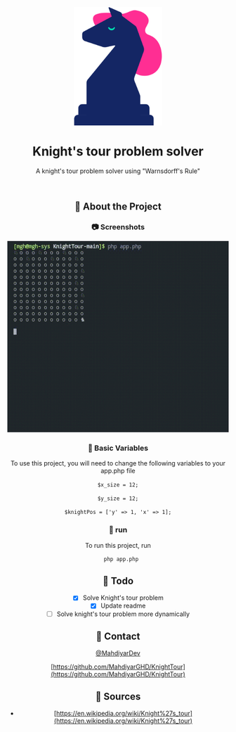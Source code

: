 <div align="center">

  <img src="./img/chess-pieace.png" alt="logo" width="200" height="auto" />
  <h1>Knight's tour problem solver</h1>
  
  <p>
    A knight's tour problem solver using "Warnsdorff's Rule"
  </p>
  
  
<br />
  

<!-- About the Project -->
## :star2: About the Project


<!-- Screenshots -->
### :camera: Screenshots

<div align="center"> 
  <img src="img/ss.gif" alt="screenshot" />
</div>


<!-- Env Variables -->
### :key: Basic Variables

To use this project, you will need to change the following variables to your app.php file

`$x_size = 12;`

`$y_size = 12;`

`$knightPos = ['y' => 1, 'x' => 1];`


<!-- run -->
### :triangular_flag_on_post: run

To run this project, run

```bash
  php app.php
```

<!-- Roadmap -->
## :compass: Todo

* [x] Solve Knight's tour problem
* [x] Update readme 
* [ ] Solve knight's tour problem more dynamically

<!-- Contact -->
## :handshake: Contact

[@MahdiyarDev](https://t.me/MahdiyarDev)

[https://github.com/MahdiyarGHD/KnightTour](https://github.com/MahdiyarGHD/KnightTour)


<!-- Acknowledgments -->
## :gem: Sources

 - [https://en.wikipedia.org/wiki/Knight%27s_tour](https://en.wikipedia.org/wiki/Knight%27s_tour)
